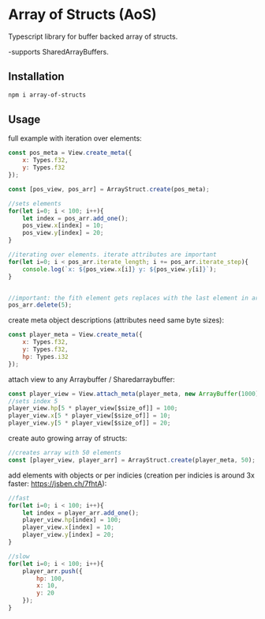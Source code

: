 # Array of Structs (AoS)

Typescript library for buffer backed array of structs.

-supports SharedArrayBuffers.

## Installation

```bash
npm i array-of-structs
```

## Usage

full example with iteration over elements:
```javascript
const pos_meta = View.create_meta({
    x: Types.f32, 
    y: Types.f32
});

const [pos_view, pos_arr] = ArrayStruct.create(pos_meta);

//sets elements
for(let i=0; i < 100; i++){
    let index = pos_arr.add_one();
    pos_view.x[index] = 10;
    pos_view.y[index] = 20;
}

//iterating over elements. iterate attributes are important
for(let i=0; i < pos_arr.iterate_length; i += pos_arr.iterate_step){
    console.log(`x: ${pos_view.x[i]} y: ${pos_view.y[i]}`);
}


//important: the fith element gets replaces with the last element in array
pos_arr.delete(5);

```

create meta object descriptions (attributes need same byte sizes):
```javascript
const player_meta = View.create_meta({
    x: Types.f32,
    y: Types.f32,
    hp: Types.i32
});
```

attach view to any Arraybuffer / Sharedarraybuffer:
```javascript
const player_view = View.attach_meta(player_meta, new ArrayBuffer(1000));
//sets index 5
player_view.hp[5 * player_view[$size_of]] = 100;
player_view.x[5 * player_view[$size_of]] = 10;
player_view.y[5 * player_view[$size_of]] = 20;

```

create auto growing array of structs:
```javascript
//creates array with 50 elements
const [player_view, player_arr] = ArrayStruct.create(player_meta, 50);
```

add elements with objects or per indicies (creation per indicies is around 3x faster: https://jsben.ch/7fhtA):
```javascript
//fast
for(let i=0; i < 100; i++){
    let index = player_arr.add_one();
    player_view.hp[index] = 100;
    player_view.x[index] = 10;
    player_view.y[index] = 20;
}

//slow
for(let i=0; i < 100; i++){
    player_arr.push({
        hp: 100,
        x: 10,
        y: 20
    });
}
```